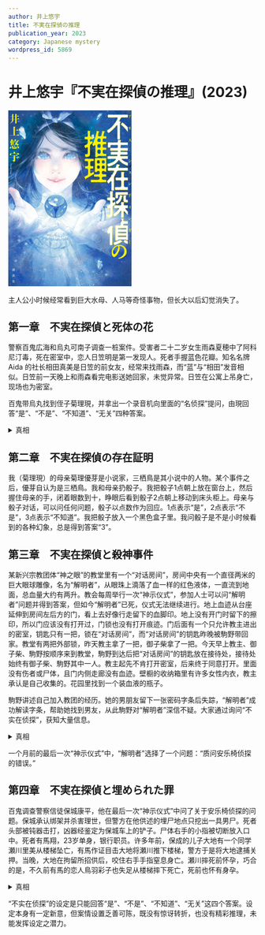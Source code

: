 ```yaml
---
author: 井上悠宇
title: 不実在探偵の推理
publication_year: 2023
category: Japanese mystery
wordpress_id: 5869
---
```


# 井上悠宇『不実在探偵の推理』(2023)

<img src=images/2023_cover.jpg width=250/>

主人公小时候经常看到巨大水母、人马等奇怪事物，但长大以后幻觉消失了。

## 第一章　不実在探偵と死体の花

警察百鬼広海和烏丸可南子调查一桩案件。受害者二十二岁女生雨森夏穂中了阿科尼汀毒，死在密室中，恋人日笠明是第一发现人。死者手握蓝色花瓣。知名名牌 Aida 的社长相田真美是日笠的前女友，经常来找雨森，而“蓝”与“相田”发音相似。日笠前一天晚上和雨森看完电影送她回家，未觉异常。日笠在公寓上吊身亡，现场也为密室。

百鬼带烏丸找到侄子菊理現，并拿出一个录音机向里面的“名侦探”提问，由現回答“是”、“不是”、“不知道”、“无关”四种答案。

<details><summary>真相</summary>
雨森在婚礼前夕整容，日笠却更喜欢本来的面貌，导致雨森自杀。蓝色花语是“由你决定”、“美丽的装扮”。日笠读懂花语后内疚自杀。
</details>

## 第二章　不実在探偵の存在証明

我（菊理現）的母亲菊理優芽是小说家，三栖鳥是其小说中的人物。某个事件之后，優芽自认为是三栖鳥。我和母亲扔骰子。我把骰子1点朝上放在窗台上，然后握住母亲的手，闭着眼数到十，睁眼后看到骰子2点朝上移动到床头柜上。母亲与骰子对话，可以问任何问题，骰子以点数作为回应。1点表示“是”，2点表示“不是”，3点表示“不知道”。我把骰子放入一个黑色盒子里。我问骰子是不是小时候看到的各种幻象，总是得到答案“3”。

## 第三章　不実在探偵と殺神事件

某新兴宗教团体“神之眼”的教堂里有一个“对话房间”，房间中央有一个直径两米的巨大眼球雕像，名为“解明者”，从眼珠上滴落了血一样的红色液体，一直流到地面，总血量大约有两升。教会每周举行一次“神示仪式”，参加人士可以问“解明者”问题并得到答案，但如今“解明者”已死，仪式无法继续进行。地上血迹从台座延伸到房间左后方的门，看上去好像行走留下的血脚印。地上没有开门时留下的擦印，所以门应该没有打开过，门锁也没有打开痕迹。门后面有一个只允许教主进出的密室，钥匙只有一把，锁在“对话房间”，而“对话房间”的钥匙昨晚被駒野带回家。教堂有两把外部锁，昨天教主拿了一把，御子柴拿了一把。今天早上教主、御子柴、駒野按顺序来到教堂，駒野到达后把“对话房间”的钥匙放在接待处，接待处始终有御子柴、駒野其中一人。教主起先不肯打开密室，后来终于同意打开。里面没有伤者或尸体，且门内侧走廊没有血迹。壁橱的收纳箱里有许多女性内衣，教主承认是自己收集的。花园里找到一个装血液的瓶子。

駒野讲述自己加入教团的经历。她的男朋友留下一张密码字条后失踪，“解明者”成功解读字条，帮助她找到男友，从此駒野对“解明者”深信不疑。大家通过询问“不实在侦探”，获知大量信息。

<details><summary>真相</summary>
眼球雕像是巨大的摄像头。“解明者”的真实身份是教主的孙女理世。“神示仪式”的参加者包括警察烏丸、护士那須、儿童福祉司的若名等人，是为了应对可能发生的意外状况。一个月前理世被绑架，御子柴怀疑理世在密室遇害，所以向雕像泼血，让血迹走向密室的门，逼迫教主打开密室。
</details>

一个月前的最后一次“神示仪式”中，“解明者”选择了一个问题：“质问安乐椅侦探的错误。”

## 第四章　不実在探偵と埋められた罪

百鬼调查警察信徒保城康平，他在最后一次“神示仪式”中问了关于安乐椅侦探的问题。保城承认绑架并杀害理世，但警方在他供述的埋尸地点只挖出一具男尸。死者头部被钝器击打，凶器经鉴定为保城车上的铲子。尸体右手的小指被切断放入口中。死者有馬翔，23岁单身，银行职员。许多年前，保成的儿子大地有一个同学瀬川里美从楼梯坠亡，有馬作证目击大地将瀬川推下楼梯，警方于是将大地逮捕关押。当晚，大地在拘留所招供后，咬住右手手指窒息身亡。瀬川摔死前怀孕，巧合的是，不久前有馬的恋人鳥羽彩子也失足从楼梯摔下死亡，死前也怀有身孕。

<details><summary>真相</summary>
大地确实将瀬川推下楼梯，之后畏罪自杀。保城怀疑有馬的证词作假，如果信息错误，那么五年前“解明者”的推理也就不能成立，这就是“质问安乐椅侦探的错误”的由来。保城绑架理世一起调查，但有馬始终不承认作伪证，连续一个月没有进展，保城于是割断有馬的小指严刑逼供。结尾理世被救出。
</details>

“不实在侦探”的设定是只能回答“是”、“不是”、“不知道”、“无关”这四个答案。设定本身有一定新意，但案情设置乏善可陈，既没有惊讶转折，也没有精彩推理，未能发挥设定之潜力。